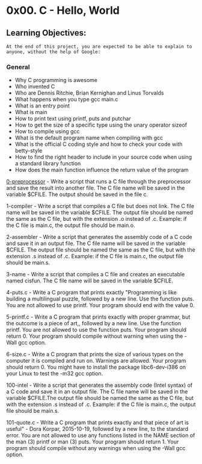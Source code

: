 # 0x00. C - Hello, World
## Learning Objectives:
    At the end of this project, you are expected to be able to explain to anyone, without the help of Google:

### General
+ Why C programming is awesome
+ Who invented C
+ Who are Dennis Ritchie, Brian Kernighan and Linus Torvalds
+ What happens when you type gcc main.c
+ What is an entry point
+ What is main
+ How to print text using printf, puts and putchar
+ How to get the size of a specific type using the unary operator sizeof
+ How to compile using gcc
+ What is the default program name when compiling with gcc
+ What is the official C coding style and how to check your code with betty-style
+ How to find the right header to include in your source code when using a standard library function
+ How does the main function influence the return value of the program

[0-preprocessor](https://github.com/Assiminee/alx-low_level_programming/blob/main/0x00-hello_world/0-preprocessor) - Write a script that runs a C file through the preprocessor and save the result into another file. The C file name will be saved in the variable $CFILE. The output should be saved in the file c.

1-compiler - Write a script that compiles a C file but does not link. The C file name will be saved in the variable $CFILE. The output file should be named the same as the C file, but with the extension .o instead of .c. Example: if the C file is main.c, the output file should be main.o.

2-assembler - Write a script that generates the assembly code of a C code and save it in an output file. The C file name will be saved in the variable $CFILE. The output file should be named the same as the C file, but with the extension .s instead of .c. Example: if the C file is main.c, the output file should be main.s.

3-name - Write a script that compiles a C file and creates an executable named cisfun. The C file name will be saved in the variable $CFILE.

4-puts.c - Write a C program that prints exactly "Programming is like building a multilingual puzzle, followed by a new line. Use the function puts. You are not allowed to use printf. Your program should end with the value 0.

5-printf.c - Write a C program that prints exactly with proper grammar, but the outcome is a piece of art,, followed by a new line. Use the function printf. You are not allowed to use the function puts. Your program should return 0. Your program should compile without warning when using the -Wall gcc option.

6-size.c - Write a C program that prints the size of various types on the computer it is compiled and run on. Warnings are allowed. Your program should return 0. You might have to install the package libc6-dev-i386 on your Linux to test the -m32 gcc option.

100-intel - Write a script that generates the assembly code (Intel syntax) of a C code and save it in an output file. The C file name will be saved in the variable $CFILE.The output file should be named the same as the C file, but with the extension .s instead of .c. Example: if the C file is main.c, the output file should be main.s.

101-quote.c - Write a C program that prints exactly and that piece of art is useful" - Dora Korpar, 2015-10-19, followed by a new line, to the standard error. You are not allowed to use any functions listed in the NAME section of the man (3) printf or man (3) puts. Your program should return 1. Your program should compile without any warnings when using the -Wall gcc option.
